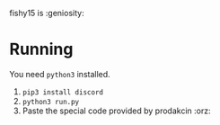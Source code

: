 fishy15 is :geniosity:

# Running

You need `python3` installed.

1. `pip3 install discord`
2. `python3 run.py`
3. Paste the special code provided by prodakcin :orz: